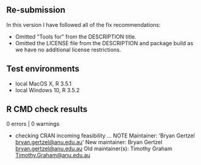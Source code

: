 ## Re-submission
In this version I have followed all of the fix recommendations:

* Omitted "Tools for" from the DESCRIPTION title.
* Omitted the LICENSE file from the DESCRIPTION and package build as 
  we have no additional license restrictions.

## Test environments
* local MacOS X, R 3.5.1
* local Windows 10, R 3.5.2

## R CMD check results
0 errors | 0 warnings
* checking CRAN incoming feasibility ... NOTE
Maintainer: ‘Bryan Gertzel <bryan.gertzel@anu.edu.au>’
New maintainer:
  Bryan Gertzel <bryan.gertzel@anu.edu.au>
Old maintainer(s):
  Timothy Graham <Timothy.Graham@anu.edu.au>
